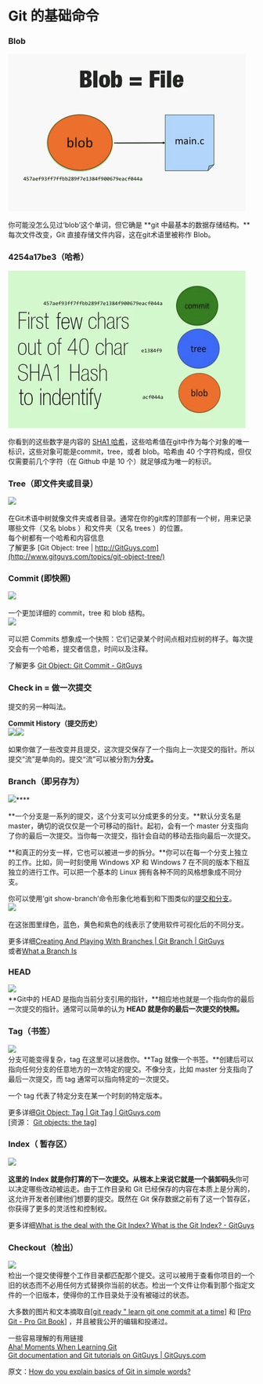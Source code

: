 # Git 的基础命令

### Blob

![](../.gitbook/assets/image%20%288%29.png)

你可能没怎么见过‘blob’这个单词，但它确是 **git 中最基本的数据存储结构。**每次文件改变，Git 直接存储文件内容，这在git术语里被称作 Blob。  
  


### **4254a17be3（哈希）**

![](../.gitbook/assets/image%20%2811%29.png)

你看到的这些数字是内容的 [SHA1 哈希](https://link.zhihu.com/?target=http%3A//en.wikipedia.org/wiki/SHA1)，这些哈希值在git中作为每个对象的唯一标识，这些对象可能是commit，tree，或者 blob。哈希由 40 个字符构成，但仅仅需要前几个字符（在 Github 中是 10 个）就足够成为唯一的标识。

### **Tree（即文件夹或目录）**

![](https://pic4.zhimg.com/80/f028b27fd979023ce85992d91c0f72ff_hd.jpg)

在Git术语中树就像文件夹或者目录。通常在你的git库的顶部有一个树，用来记录哪些文件（又名 blobs ）和文件夹（又名 trees ）的位置。  
每个树都有一个哈希和内容信息  
了解更多 [Git Object: tree \| http://GitGuys.com](http://www.gitguys.com/topics/git-object-tree/)

### **Commit \(即快照\)**

![](https://pic4.zhimg.com/80/2b5880a136cab4fb3e795ee4b5020617_hd.jpg)

  
一个更加详细的 commit，tree 和 blob 结构。  
![](https://pic3.zhimg.com/80/170b089faab83718db2e1fb889d9bfa6_hd.jpg)

可以把 Commits 想象成一个快照：它们记录某个时间点相对应树的样子。每次提交会有一个哈希，提交者信息，时间以及注释。  
  
了解更多 [Git Object: Git Commit - GitGuys](http://www.gitguys.com/topics/git-object-commit/)  
  


### **Check in = 做一次提交**

提交的另一种叫法。

**Commit History（提交历史）**  
![](https://pic1.zhimg.com/80/f25313fd56e8d0395d963c2ae9d83cc0_hd.jpg)![](https://pic4.zhimg.com/80/5c2ae0d43f0a1cba4c85936a878aa03f_hd.jpg)  
  
如果你做了一些改变并且提交，这次提交保存了一个指向上一次提交的指针。所以提交“流”是单向的。提交“流”可以被分割为**分支。**  
  


### **Branch（即另存为）**

![](https://pic4.zhimg.com/80/cf3a43f87dc17b89a0559c9015d82377_hd.jpg)\*\*\*\*

**一个分支是一系列的提交，这个分支可以分成更多的分支。**默认分支名是 master，确切的说仅仅是一个可移动的指针。起初，会有一个 master 分支指向了你的最后一次提交。当你每一次提交，指针会自动的移动去指向最后一次提交。  
  
**和真正的分支一样，它也可以被进一步的拆分。**你可以在每一个分支上独立的工作。比如，同一时刻使用 Windows XP 和 Windows 7 在不同的版本下相互独立的进行工作。可以把一个基本的 Linux 拥有各种不同的风格想象成不同分支。  
  
你可以使用‘git show-branch’命令形象化地看到和下图类似的[提交和分支](http://www.gitguys.com/topics/git-show-branch-to-see-branches-and-their-commits/)。  
![](https://pic2.zhimg.com/80/54183528b3127adeb156ec9d451e2905_hd.jpg)

在这张图里绿色，蓝色，黄色和紫色的线表示了使用软件可视化后的不同分支。  
  
更多详细[Creating And Playing With Branches \| Git Branch \| GitGuys](https://link.zhihu.com/?target=http%3A//www.gitguys.com/topics/creating-and-playing-with-branches/)  
或者[What a Branch Is](https://link.zhihu.com/?target=http%3A//yyliang.cn/book/ch3-1.html)  
  


### HEAD

![](https://pic1.zhimg.com/80/09ea20f08564acc9d9786161a463598c_hd.jpg)  
**Git中的 HEAD 是指向当前分支引用的指针，**相应地也就是一个指向你的最后一次提交的指针。通常可以简单的认为 **HEAD 就是你的最后一次提交的快照。**  
  


### Tag（书签）

![](https://pic3.zhimg.com/80/4f1c491fb2ca395da349986f8af014f2_hd.jpg)  
分支可能变得复杂，tag 在这里可以拯救你。**Tag 就像一个书签。**创建后可以指向任何分支的任意地方的一次特定的提交。不像分支，比如 master 分支指向了最后一次提交，而 tag 通常可以指向特定的一次提交。  
  
一个 tag 代表了特定分支在某一个时刻的特定版本。  
  
  
更多详细[Git Object: Tag \| Git Tag \| GitGuys.com](https://link.zhihu.com/?target=http%3A//www.gitguys.com/topics/git-object-tag/)  
\[资源： [Git objects: the tag](https://link.zhihu.com/?target=http%3A//365git.tumblr.com/post/497500602/git-objects-the-tag)\]  


### Index（ 暂存区）

![](https://pic3.zhimg.com/80/ad9016850f8e8cb354a247a623679afa_hd.jpg)  
  
**这里的 Index 就是你打算的下一次提交。**从根本上来说它就是一个**装卸码头**你可以决定哪些改动被运走。由于工作目录和 Git 已经保存的内容在本质上是分离的，这允许开发者创建他们想要的提交。既然在 Git 保存数据之前有了这一个暂存区，你获得了更多的灵活性和控制权。  
  
  
更多详细[What is the deal with the Git Index? What is the Git Index? - GitGuys](https://link.zhihu.com/?target=http%3A//www.gitguys.com/topics/whats-the-deal-with-the-git-index/)  
  


### Checkout（检出）

![](https://pic2.zhimg.com/80/3ef0e5a9a09105344763d34905819459_hd.jpg)  
检出一个提交使得整个工作目录都匹配那个提交。这可以被用于查看你项目的一个旧的状态而不必用任何方式替换你当前的状态。检出一个文件让你看到那个指定文件的一个旧版本，使得你的工作目录处于没有被碰过的状态。  
  
  
大多数的图片和文本摘取自\[[git ready " learn git one commit at a time](https://link.zhihu.com/?target=http%3A//gitready.com/)\] 和 \[[Pro Git - Pro Git Book](https://link.zhihu.com/?target=http%3A//yyliang.cn/)\] ，并且被我公开的编辑和投递过。  
  
  
一些容易理解的有用链接  
[Aha! Moments When Learning Git](https://link.zhihu.com/?target=http%3A//betterexplained.com/articles/aha-moments-when-learning-git/)  
[Git documentation and Git tutorials on GitGuys \| GitGuys.com](https://link.zhihu.com/?target=http%3A//www.gitguys.com/topics/)  
  
原文：[How do you explain basics of Git in simple words?](https://link.zhihu.com/?target=http%3A//www.quora.com/How-do-you-explain-basics-of-Git-in-simple-words)

